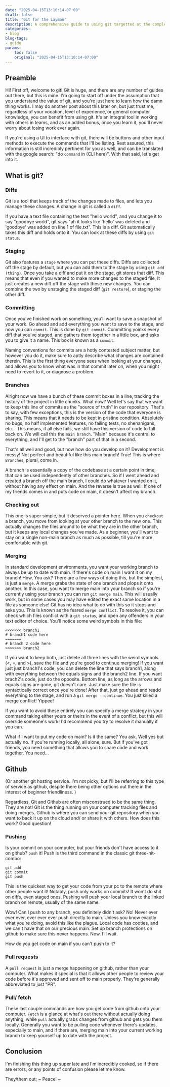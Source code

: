 ```yaml
---
date: "2025-04-15T13:10:14-07:00"
draft: false
title: "Git for the Layman"
description: A comprehensive guide to using git targetted at the complete beginner.
categories:
- blog
blog-tags:
- guide
params:
    toc: false
    original: "2025-04-15T13:10:14-07:00"
---
```


## Preamble

Hi! First off, welcome to git! Git is huge, and there are any number of guides out there, but this is mine.
I'm going to start off under the assumption that you understand the value of git, and you're just here to learn how the damn thing works.
I may do another post about this later on, but just trust me, regardless of your vocation, level of experience, or general computer knowledge, you can benefit from using git.
It's an integral tool in working with others in teams, and as an added bonus, once you learn it, you'll never worry about losing work ever again.

If you're using a UI to interface with git, there will be buttons and other input methods to execute the commands that I'll be listing. Rest assured, this information is still incredibly pertinent for you as well, and can be translated with the google search: "do `command` in (CLI here)". With that said, let's get into it.

## What is git?

### Diffs

Git is a tool that keeps track of the changes made to files, and lets you manage these changes. A change in git is called a `diff`.

If you have a text file containing the text "hello world", and you change it to say "goodbye world", git says "ah it looks like 'hello' was deleted and 'goodbye' was added on line 1 of file.txt".
This is a diff.
Git automatically takes this diff and holds onto it.
You can look at these diffs by using `git status`.

### Staging

Git also features a `stage` where you can put these diffs.
Diffs are collected off the stage by default, but you can add them to the stage by using `git add (thing)`.
Once you take a diff and put it on the stage, git stores that diff.
This means that even if you wanted to make more changes to the staged file, It just creates a new diff off the stage with these new changes.
You can combine the two by unstaging the staged diff (`git restore`), or staging the other diff.

### Committing

Once you've finished work on something, you'll want to save a snapshot of your work.
Go ahead and add everything you want to save to the stage, and now you can `commit`. This is done by `git commit`.
Committing yoinks every diff that you've staged, and gathers them together in a little box, and asks you to give it a name. This box is known as a `commit`.

Naming conventions for commits are a hotly contested subject matter, but however you do it, make sure to aptly describe what changes are contained therein.
This is the first thing everyone sees when looking at your changes, and allows you to know what was in that commit later on, when you might need to revert to it, or diagnose a problem.

### Branches

Alright now we have a bunch of these commit boxes in a line, tracking the history of the project in little chunks.
What now?
Well let's say that we want to keep this line of commits as the "source of truth" in our repository. 
That's to say, with few exceptions, this is the version of the code that everyone is sharing.
This means that it needs to be kept in pristine condition. 
Absolutely no bugs, no half implemented features, no failing tests, no shenanigans, etc...
This means, if all else fails, we still have this version of code to fall back on.
We will call this the `main branch`.
"Main" because it's central to everything, and I'll get to the "branch" part of that in a second.

That's all well and good, but now how do you develop on it? 
Development is messy! Not perfect and beautiful like this main branch!
True! This is where `Branches`, plural, come in.

A branch is essentially a copy of the codebase at a certain point in time, that can be used independently of other branches. 
So if I went ahead and created a branch off the main branch, I could do whatever I wanted on it, without having any effect on main.
And the reverse is true as well: If one of my friends comes in and puts code on main, it doesn't affect my branch.

### Checking out

This one is super simple, but it deserved a pointer here. 
When you `checkout` a branch, you move from looking at your other branch to the new one. 
This actually changes the files around to be what they are in the other branch, but it keeps any local changes you've made. 
As a beginner, you'll want to stay on a single non-main branch as much as possible, till you're more comfortable with git. 

### Merging

In standard development environments, you want your working branch to always be up to date with main. 
If there's code on main I want it on my branch! How, You ask?
There are a few ways of doing this, but the simplest, is just a `merge`. 
A merge grabs the state of one branch and plops it onto another. 
In this case, you want to merge main into your branch so if you're currently using your branch you can run `git merge main`. 
This will usually work, but in some cases you may have edited the exact same location in a file as someone else! 
Git has no idea what to do with this so it stops and asks you. 
This is known as the feared `merge conflict`. 
To resolve it, you can check which files conflict with a `git status`, and open any offenders in your text editor of choice. 
You'll notice some weird symbols in this file: 

```
<<<<<<< branch1
# branch1 code here
=======
# branch 2 code here
>>>>>>> branch2
```

If you want to keep both, just delete all three lines with the weird symbols (<, =, and >), save the file and you're good to continue merging! 
If you want just just branch1's code, you can delete the line that says branch1, along with everything between the equals signs and the branch2 line. 
If you want brach2's code, just do the opposite. 
Bottom line, as long as the arrows and equals signs are gone, git doesn't care. 
Just make sure the file is syntactically correct once you're done! 
After that, just go ahead and readd everything to the stage, and run a `git merge --continue`. 
You just killed a merge conflict! Yippee!

If you want to avoid these entirely you can specify a merge strategy in your command taking either yours or theirs in the event of a conflict, but this will override someone's work! 
I'd recommend you try to resolve it manually if you can.

What if I want to put my code on main? Is it the same? You ask. Well yes but actually no. If you're running locally, all alone, sure. 
But if you've got friends, you need something that allows you to share code and work together. You need...

## Github

(Or another git hosting service. I'm not picky, but I'll be referring to this type of service as github, despite there being other options out there in the interest of beginner friendliness. )

Regardless, Git and Github are often misconstrued to be the same thing. 
They are not!
Git is the thing running on your computer tracking files and doing merges. 
Github is where you can send your git repository when you want to back it up on the cloud and/ or share it with others. How does this work? Good question!

### Pushing

Is your commit on your computer, but your friends don't have access to it on github? `push` it! 
Push is the third command in the classic git three-hit-combo:

```
git add
git commit
git push
```

This is the quickest way to get your code from your pc to the remote where other people want it! Notably, push only works on commits! It won't do shit on diffs, even staged ones. Pushing will push your local branch to the linked branch on remote, usually of the same name.

Wow! Can I push to any branch, you definitely didn't ask?
No! Never ever ever ever, ever ever ever push directly to main. 
Unless you know exactly what you're doing, avoid this like the plague. 
Local code has cooties, and we can't have that on our precious main. 
Set up branch protections on github to make sure this never happens. 
Now. I'll wait.

How do you get code on main if you can't push to it?

### Pull requests

A `pull request` is just a merge happening on github, rather than your computer. 
What makes it special is that it allows other people to review your code before it's approved and sent off to main properly. They're generally abbreviated to just "PR".

### Pull/ fetch

These last couple commands are how you get code from github onto your computer. 
`Fetch` is a glance at what's out there without actually doing anything, while `pull` actually grabs changes from github and gets you them locally. 
Generally you want to be pulling code whenever there's updates, especially to main, and if there are, merging main into your current working branch to keep yourself up to date with the project.

## Conclusion

I'm finishing this thing up super late and I'm incredibly cooked, so if there are errors, or any points of confusion please let me know. 

They/them out; ~ Peace! ~

